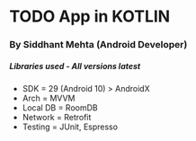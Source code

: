 # TODO App in KOTLIN
### By Siddhant Mehta (Android Developer)

##### Libraries used - All versions latest
  - SDK  = 29 (Android 10) > AndroidX
  - Arch = MVVM
  - Local DB = RoomDB
  - Network = Retrofit
  - Testing  = JUnit, Espresso
